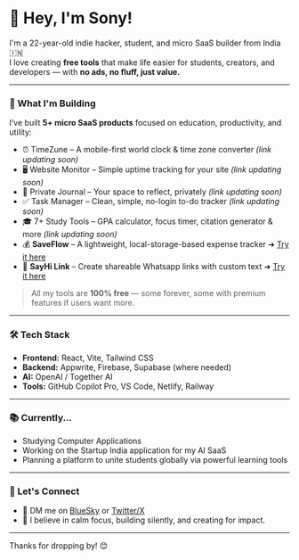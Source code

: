# 👋 Hey, I'm Sony!

I'm a 22-year-old indie hacker, student, and micro SaaS builder from India 🇮🇳  
I love creating **free tools** that make life easier for students, creators, and developers — with **no ads, no fluff, just value.**

---

### 🚀 What I'm Building

I’ve built **5+ micro SaaS products** focused on education, productivity, and utility:

- ⏰ TimeZune – A mobile-first world clock & time zone converter *(link updating soon)*  
- 🖥️ Website Monitor – Simple uptime tracking for your site *(link updating soon)*  
- 📓 Private Journal – Your space to reflect, privately *(link updating soon)*  
- ✅ Task Manager – Clean, simple, no-login to-do tracker *(link updating soon)*  
- 🎓 7+ Study Tools – GPA calculator, focus timer, citation generator & more *(link updating soon)*  
- 💰 **SaveFlow** – A lightweight, local-storage-based expense tracker ➜ [Try it here](https://saveflow.onrender.com/)  
- 🔗 **SayHi Link** – Create shareable Whatsapp links with custom text ➜ [Try it here](https://sayhilink.netlify.app/)

> All my tools are **100% free** — some forever, some with premium features if users want more.

---

### 🛠️ Tech Stack

- **Frontend:** React, Vite, Tailwind CSS  
- **Backend:** Appwrite, Firebase, Supabase (where needed)  
- **AI:** OpenAI / Together AI  
- **Tools:** GitHub Copilot Pro, VS Code, Netlify, Railway

---

### 📚 Currently...

- Studying Computer Applications  
- Working on the Startup India application for my AI SaaS  
- Planning a platform to unite students globally via powerful learning tools  

---

### 🤝 Let's Connect

- 💬 DM me on [BlueSky](https://bsky.app/profile/humayan.bsky.social)  or [Twitter/X](https://x.com/0x98c9)
- 🧠 I believe in calm focus, building silently, and creating for impact.

---

Thanks for dropping by! 😊  
